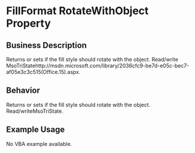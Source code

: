 # FillFormat RotateWithObject Property

## Business Description
Returns or sets if the fill style should rotate with the object. Read/write MsoTriStatehttp://msdn.microsoft.com/library/2036cfc9-be7d-e05c-bec7-af05e3c3c515(Office.15).aspx.

## Behavior
Returns or sets if the fill style should rotate with the object. Read/writeMsoTriState.

## Example Usage
No VBA example available.